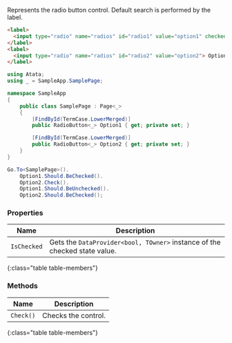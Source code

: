 Represents the radio button control. Default search is performed by the label.

```html
<label>
  <input type="radio" name="radios" id="radio1" value="option1" checked> Option 1
</label>
<label>
  <input type="radio" name="radios" id="radio2" value="option2"> Option 2
</label>
```
```cs
using Atata;
using _ = SampleApp.SamplePage;

namespace SampleApp
{
    public class SamplePage : Page<_>
    {
        [FindById(TermCase.LowerMerged)]
        public RadioButton<_> Option1 { get; private set; }

        [FindById(TermCase.LowerMerged)]
        public RadioButton<_> Option2 { get; private set; }
    }
}
```
```cs
Go.To<SamplePage>().
    Option1.Should.BeChecked().
    Option2.Check().
    Option1.Should.BeUnchecked().
    Option2.Should.BeChecked();
```

### Properties

Name | Description
---- | -----------
`IsChecked` | Gets the `DataProvider<bool, TOwner>` instance of the checked state value.
{:class="table table-members"}

### Methods

Name | Description
---- | -----------
`Check()` | Checks the control.
{:class="table table-members"}